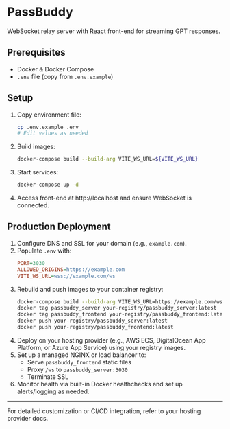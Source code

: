 # PassBuddy

WebSocket relay server with React front-end for streaming GPT responses.

## Prerequisites
- Docker & Docker Compose
- `.env` file (copy from `.env.example`)

## Setup
1. Copy environment file:
   ```bash
   cp .env.example .env
   # Edit values as needed
   ```

2. Build images:
   ```bash
   docker-compose build --build-arg VITE_WS_URL=${VITE_WS_URL}
   ```

3. Start services:
   ```bash
   docker-compose up -d
   ```

4. Access front-end at http://localhost and ensure WebSocket is connected.

## Production Deployment

1. Configure DNS and SSL for your domain (e.g., `example.com`).
2. Populate `.env` with:
   ```ini
   PORT=3030
   ALLOWED_ORIGINS=https://example.com
   VITE_WS_URL=wss://example.com/ws
   ```
3. Rebuild and push images to your container registry:
   ```bash
   docker-compose build --build-arg VITE_WS_URL=https://example.com/ws
   docker tag passbuddy_server your-registry/passbuddy_server:latest
   docker tag passbuddy_frontend your-registry/passbuddy_frontend:latest
   docker push your-registry/passbuddy_server:latest
   docker push your-registry/passbuddy_frontend:latest
   ```
4. Deploy on your hosting provider (e.g., AWS ECS, DigitalOcean App Platform, or Azure App Service) using your registry images.
5. Set up a managed NGINX or load balancer to:
   - Serve `passbuddy_frontend` static files
   - Proxy `/ws` to `passbuddy_server:3030`
   - Terminate SSL
6. Monitor health via built-in Docker healthchecks and set up alerts/logging as needed.

---

For detailed customization or CI/CD integration, refer to your hosting provider docs.